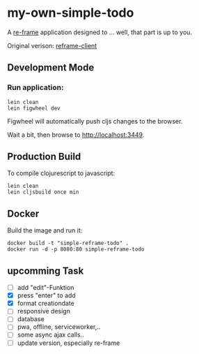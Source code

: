 # my-own-simple-todo

A [re-frame](https://github.com/Day8/re-frame) application designed to ... well, that part is up to you.

Original verison: [reframe-client](https://github.com/tacticiankerala/re-frame-sample-app)

## Development Mode

### Run application:

```
lein clean
lein figwheel dev
```

Figwheel will automatically push cljs changes to the browser.

Wait a bit, then browse to [http://localhost:3449](http://localhost:3449).

## Production Build


To compile clojurescript to javascript:

```
lein clean
lein cljsbuild once min
```

## Docker

Build the image and run it:
```
docker build -t "simple-reframe-todo" .
docker run -d -p 8080:80 simple-reframe-todo
```

## upcomming Task

- [ ] add "edit"-Funktion
- [x] press "enter" to add
- [x] format creationdate
- [ ] responsive design
- [ ] database
- [ ] pwa, offline, serviceworker,..  
- [ ] some async ajax calls..
- [ ] update version, especially re-frame 
